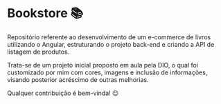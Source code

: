 # Bookstore :books:

Repositório referente ao desenvolvimento de um e-commerce de livros utilizando o Angular, estruturando o projeto back-end e criando a API de listagem de produtos.

Trata-se de um projeto inicial proposto em aula pela DIO, o qual foi customizado por mim com cores, imagens e inclusão de informações, visando posterior acréscimo de outras melhorias. 

Qualquer contribuição é bem-vinda! :wink:
